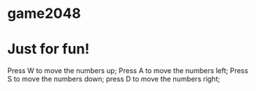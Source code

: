 game2048
========

Just for fun!
=========================
Press W to move the numbers up;
Press A to move the numbers left;
Press S to move the numbers down;
press D to move the numbers right;
